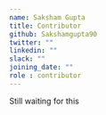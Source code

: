 ```yaml
---
name: Saksham Gupta
title: Contributor
github: Sakshamgupta90
twitter: ""
linkedin: ""
slack: ""
joining_date: ""
role : contributor
---
```


Still waiting for this
